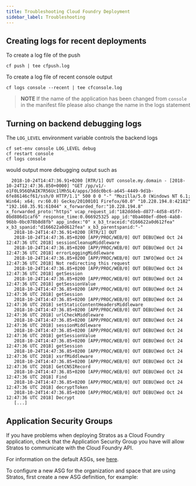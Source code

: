 ```yaml
---
title: Troubleshooting Cloud Foundry Deployment
sidebar_label: Troubleshooting
---
```


## Creating logs for recent deployments
To create a log file of the push
```
cf push | tee cfpush.log
```

To create a log file of recent console output
```
cf logs console --recent | tee cfconsole.log
```
>**NOTE** If the name of the application has been changed from `console` in the manifest file please also change the name in the logs statement

## Turning on backend debugging logs

The `LOG_LEVEL` environment variable controls the backend logs 

```
cf set-env console LOG_LEVEL debug 
cf restart console
cf logs console
```

would output more debugging output such as

```
  2018-10-24T14:47:36.91+0200 [RTR/1] OUT console.my.domain - [2018-10-24T12:47:36.850+0000] "GET /pp/v1/-o1F0L956QhAIK7R56Uc1lMh5L4/apps/3ddc0bc6-a645-4449-9d1b-6fe86146cf61/ssh/0 HTTP/1.1" 500 0 0 "-" "Mozilla/5.0 (Windows NT 6.1; Win64; x64; rv:60.0) Gecko/20100101 Firefox/60.0" "10.228.194.8:42182" "192.168.35.91:61044" x_forwarded_for:"10.228.194.8" x_forwarded_proto:"https" vcap_request_id:"182dddeb-d877-4d58-45f7-0bd886d1caf6" response_time:0.066925325 app_id:"0ba408ef-d0e6-4ab8-96bb-0bc078b8d8fb" app_index:"0" x_b3_traceid:"d166622a0d612fea" x_b3_spanid:"d166622a0d612fea" x_b3_parentspanid:"-"
   2018-10-24T14:47:36.91+0200 [RTR/1] OUT 
   2018-10-24T14:47:36.85+0200 [APP/PROC/WEB/0] OUT DEBU[Wed Oct 24 12:47:36 UTC 2018] sessionCleanupMiddleware                     
   2018-10-24T14:47:36.85+0200 [APP/PROC/WEB/0] OUT DEBU[Wed Oct 24 12:47:36 UTC 2018] errorLoggingMiddleware                       
   2018-10-24T14:47:36.85+0200 [APP/PROC/WEB/0] OUT INFO[Wed Oct 24 12:47:36 UTC 2018] Not redirecting this request                 
   2018-10-24T14:47:36.85+0200 [APP/PROC/WEB/0] OUT DEBU[Wed Oct 24 12:47:36 UTC 2018] getSession                                   
   2018-10-24T14:47:36.85+0200 [APP/PROC/WEB/0] OUT DEBU[Wed Oct 24 12:47:36 UTC 2018] getSessionValue                              
   2018-10-24T14:47:36.85+0200 [APP/PROC/WEB/0] OUT DEBU[Wed Oct 24 12:47:36 UTC 2018] getSession                                   
   2018-10-24T14:47:36.85+0200 [APP/PROC/WEB/0] OUT DEBU[Wed Oct 24 12:47:36 UTC 2018] setStaticContentHeadersMiddleware            
   2018-10-24T14:47:36.85+0200 [APP/PROC/WEB/0] OUT DEBU[Wed Oct 24 12:47:36 UTC 2018] urlCheckMiddleware                           
   2018-10-24T14:47:36.85+0200 [APP/PROC/WEB/0] OUT DEBU[Wed Oct 24 12:47:36 UTC 2018] sessionMiddleware                            
   2018-10-24T14:47:36.85+0200 [APP/PROC/WEB/0] OUT DEBU[Wed Oct 24 12:47:36 UTC 2018] getSessionValue                              
   2018-10-24T14:47:36.85+0200 [APP/PROC/WEB/0] OUT DEBU[Wed Oct 24 12:47:36 UTC 2018] getSession                                   
   2018-10-24T14:47:36.85+0200 [APP/PROC/WEB/0] OUT DEBU[Wed Oct 24 12:47:36 UTC 2018] xsrfMiddleware                               
   2018-10-24T14:47:36.85+0200 [APP/PROC/WEB/0] OUT DEBU[Wed Oct 24 12:47:36 UTC 2018] GetCNSIRecord                                
   2018-10-24T14:47:36.85+0200 [APP/PROC/WEB/0] OUT DEBU[Wed Oct 24 12:47:36 UTC 2018] Find                                         
   2018-10-24T14:47:36.85+0200 [APP/PROC/WEB/0] OUT DEBU[Wed Oct 24 12:47:36 UTC 2018] decryptToken                                 
   2018-10-24T14:47:36.85+0200 [APP/PROC/WEB/0] OUT DEBU[Wed Oct 24 12:47:36 UTC 2018] Decrypt                                      
   [...]
```

## Application Security Groups

If you have problems when deploying Stratos as a Cloud Foundry application, check that the Application Security Group you have will allow Stratos to communicate with the Cloud Foundry API.

For information on the default ASGs, see [here](https://docs.cloudfoundry.org/concepts/asg.html#default-asg).

To configure a new ASG for the organization and space that are using Stratos, first create a new ASG definition, for example:
